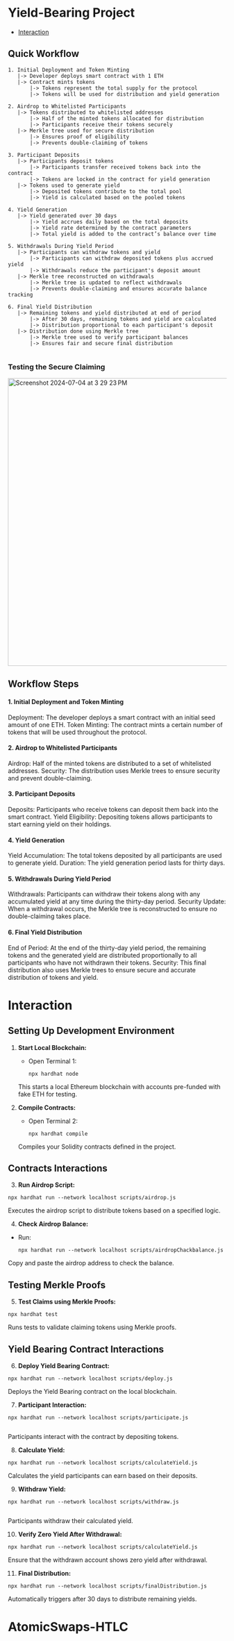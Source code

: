 

# Yield-Bearing Project
- [Interaction ](#Interaction)
## Quick Workflow

 

```
1. Initial Deployment and Token Minting
   |-> Developer deploys smart contract with 1 ETH
   |-> Contract mints tokens
       |-> Tokens represent the total supply for the protocol
       |-> Tokens will be used for distribution and yield generation

2. Airdrop to Whitelisted Participants
   |-> Tokens distributed to whitelisted addresses
       |-> Half of the minted tokens allocated for distribution
       |-> Participants receive their tokens securely
   |-> Merkle tree used for secure distribution
       |-> Ensures proof of eligibility
       |-> Prevents double-claiming of tokens

3. Participant Deposits
   |-> Participants deposit tokens
       |-> Participants transfer received tokens back into the contract
       |-> Tokens are locked in the contract for yield generation
   |-> Tokens used to generate yield
       |-> Deposited tokens contribute to the total pool
       |-> Yield is calculated based on the pooled tokens

4. Yield Generation
   |-> Yield generated over 30 days
       |-> Yield accrues daily based on the total deposits
       |-> Yield rate determined by the contract parameters
       |-> Total yield is added to the contract’s balance over time

5. Withdrawals During Yield Period
   |-> Participants can withdraw tokens and yield
       |-> Participants can withdraw deposited tokens plus accrued yield
       |-> Withdrawals reduce the participant's deposit amount
   |-> Merkle tree reconstructed on withdrawals
       |-> Merkle tree is updated to reflect withdrawals
       |-> Prevents double-claiming and ensures accurate balance tracking

6. Final Yield Distribution
   |-> Remaining tokens and yield distributed at end of period
       |-> After 30 days, remaining tokens and yield are calculated
       |-> Distribution proportional to each participant's deposit
   |-> Distribution done using Merkle tree
       |-> Merkle tree used to verify participant balances
       |-> Ensures fair and secure final distribution


```
### Testing the Secure Claiming 

<img width="663" alt="Screenshot 2024-07-04 at 3 29 23 PM" src="https://github.com/sanjay-sol/sanjay-sol/assets/114111046/7d8974dd-ac7f-44b5-b27b-1390c49c5161">

## Workflow Steps
#### 1. Initial Deployment and Token Minting
Deployment: The developer deploys a smart contract with an initial seed amount of one ETH.
Token Minting: The contract mints a certain number of tokens that will be used throughout the protocol.
#### 2. Airdrop to Whitelisted Participants
Airdrop: Half of the minted tokens are distributed to a set of whitelisted addresses.
Security: The distribution uses Merkle trees to ensure security and prevent double-claiming.
#### 3. Participant Deposits
Deposits: Participants who receive tokens can deposit them back into the smart contract.
Yield Eligibility: Depositing tokens allows participants to start earning yield on their holdings.
#### 4. Yield Generation
Yield Accumulation: The total tokens deposited by all participants are used to generate yield.
Duration: The yield generation period lasts for thirty days.
 #### 5. Withdrawals During Yield Period
Withdrawals: Participants can withdraw their tokens along with any accumulated yield at any time during the thirty-day period.
Security Update: When a withdrawal occurs, the Merkle tree is reconstructed to ensure no double-claiming takes place.
#### 6. Final Yield Distribution
End of Period: At the end of the thirty-day yield period, the remaining tokens and the generated yield are distributed proportionally to all participants who have not withdrawn their tokens.
Security: This final distribution also uses Merkle trees to ensure secure and accurate distribution of tokens and yield.


# Interaction

## Setting Up Development Environment

1. **Start Local Blockchain:**
   - Open Terminal 1:
     ```
     npx hardhat node
     ```
   This starts a local Ethereum blockchain with accounts pre-funded with fake ETH for testing.

2. **Compile Contracts:**
   - Open Terminal 2:
     ```
     npx hardhat compile
     ```
   Compiles your Solidity contracts defined in the project.

##  Contracts Interactions

3. **Run Airdrop Script:**
```
npx hardhat run --network localhost scripts/airdrop.js
```
Executes the airdrop script to distribute tokens based on a specified logic.

4. **Check Airdrop Balance:**
- Run:
  ```
  npx hardhat run --network localhost scripts/airdropChackbalance.js
  ```
Copy and paste the airdrop address to check the balance.

## Testing Merkle Proofs

5. **Test Claims using Merkle Proofs:**
```
npx hardhat test

```

Runs tests to validate claiming tokens using Merkle proofs.

## Yield Bearing Contract Interactions

6. **Deploy Yield Bearing Contract:**
```
npx hardhat run --network localhost scripts/deploy.js

```
Deploys the Yield Bearing contract on the local blockchain.

7. **Participant Interaction:**
```
npx hardhat run --network localhost scripts/participate.js


```
Participants interact with the contract by depositing tokens.

8. **Calculate Yield:**
```
npx hardhat run --network localhost scripts/calculateYield.js

```
Calculates the yield participants can earn based on their deposits.

9. **Withdraw Yield:**
```
npx hardhat run --network localhost scripts/withdraw.js


```
Participants withdraw their calculated yield.

10. **Verify Zero Yield After Withdrawal:**
 
   ```
   npx hardhat run --network localhost scripts/calculateYield.js
   ```
 Ensure that the withdrawn account shows zero yield after withdrawal.

11. **Final Distribution:**
 ```
 npx hardhat run --network localhost scripts/finalDistribution.js
 ```
 Automatically triggers after 30 days to distribute remaining yields.



# AtomicSwaps-HTLC
